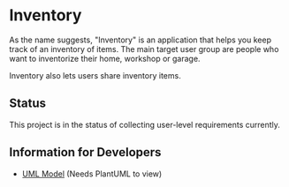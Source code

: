# Inventory

As the name suggests, "Inventory" is an application that helps you keep track of an inventory of items. The main target user group are people who want to inventorize their home, workshop or garage.

Inventory also lets users share inventory items.

## Status

This project is in the status of collecting user-level requirements currently.

## Information for Developers

* [UML Model](model) (Needs PlantUML to view)
